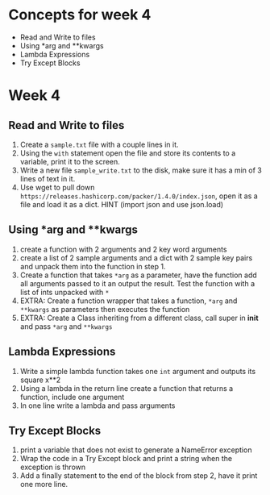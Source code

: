 # Concepts for week 4

* Read and Write to files
* Using *arg and **kwargs
* Lambda Expressions
* Try Except Blocks

# Week 4

## Read and Write to files

1. Create a `sample.txt` file with a couple lines in it.
2. Using the `with` statement open the file and store its contents to a variable, print it to the screen.
3. Write a new file `sample_write.txt` to the disk, make sure it has a min of 3 lines of text in it.
4. Use wget to pull down `https://releases.hashicorp.com/packer/1.4.0/index.json`, open it as a file and load it as a dict. HINT (import json and use json.load)


## Using *arg and **kwargs

1. create a function with 2 arguments and 2 key word arguments
2. create a list of 2 sample arguments and a dict with 2 sample key pairs and unpack them into the function in step 1.
3. Create a function that takes `*arg` as a parameter, have the function add all arguments passed to it an output the result. Test the function with a list of ints unpacked with `*`
4. EXTRA: Create a function wrapper that takes a function, `*arg` and `**kwargs` as parameters then executes the function
5. EXTRA: Create a Class inheriting from a different class, call super in __init__ and pass `*arg` and `**kwargs`

## Lambda Expressions

1. Write a simple lambda function takes one `int` argument and outputs its square x**2
2. Using a lambda in the return line create a function that returns a function, include one argument
3. In one line write a lambda and pass arguments


## Try Except Blocks

1. print a variable that does not exist to generate a NameError exception
2. Wrap the code in a Try Except block and print a string when the exception is thrown
3. Add a finally statement to the end of the block from step 2, have it print one more line.


